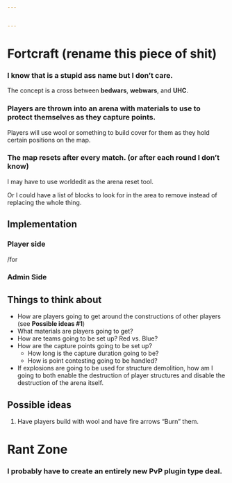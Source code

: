 ```yaml
---


---
```


<h1 id="fortcraft-rename-this-piece-of-shit">Fortcraft (rename this piece of shit)</h1>
<h3 id="i-know-that-is-a-stupid-ass-name-but-i-dont-care.">I know that is a stupid ass name but I don’t care.</h3>
<p>The concept is a cross between <strong>bedwars</strong>, <strong>webwars</strong>, and <strong>UHC</strong>.</p>
<h3 id="players-are-thrown-into-an-arena-with-materials-to-use-to-protect-themselves-as-they-capture-points.">Players are thrown into an arena with materials to use to protect themselves as they capture points.</h3>
<p>Players will use wool or something to build cover for them as they hold certain positions on the map.</p>
<h3 id="the-map-resets-after-every-match.-or-after-each-round-i-dont-know">The map resets after every match. (or after each round I don’t know)</h3>
<p>I may have to use worldedit as the arena reset tool.</p>
<p>Or I could have a list of blocks to look for in the area to remove instead of replacing the whole thing.</p>
<h2 id="implementation">Implementation</h2>
<h3 id="player-side">Player side</h3>
<p>/for</p>
<h3 id="admin-side">Admin Side</h3>
<h2 id="things-to-think-about">Things to think about</h2>
<ul>
<li>How are players going to get around the constructions of other players (see <strong>Possible ideas #1</strong>)</li>
<li>What materials are players going to get?</li>
<li>How are teams going to be set up? Red vs. Blue?</li>
<li>How are the capture points going to be set up?
<ul>
<li>How long is the capture duration going to be?</li>
<li>How is point contesting going to be handled?</li>
</ul>
</li>
<li>If explosions are going to be used for structure demolition, how am I going to both enable the destruction of player structures and disable the destruction of the arena itself.</li>
</ul>
<h2 id="possible-ideas">Possible ideas</h2>
<ol>
<li>Have players build with wool and have fire arrows “Burn” them.</li>
</ol>
<h1 id="rant-zone">Rant Zone</h1>
<h3 id="i-probably-have-to-create-an-entirely-new-pvp-plugin-type-deal.">I probably have to create an entirely new PvP plugin type deal.</h3>

